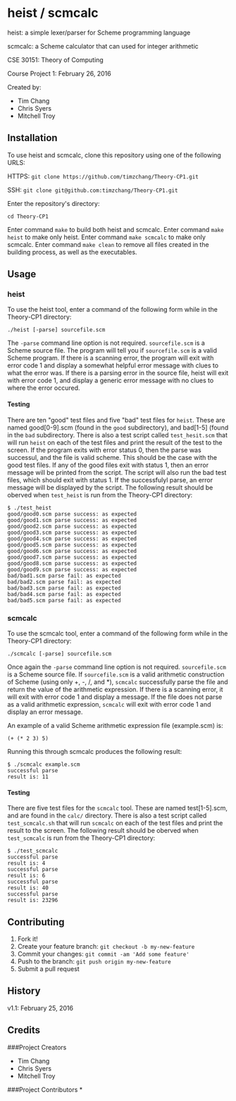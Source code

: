 # heist  /  scmcalc
heist: a simple lexer/parser for Scheme programming language

scmcalc: a Scheme calculator that can used for integer arithmetic 

CSE 30151: Theory of Computing

Course Project 1: February 26, 2016

Created by:
* Tim Chang
* Chris Syers
* Mitchell Troy

## Installation
To use heist and scmcalc, clone this repository using one of the following URLS:

HTTPS: `git clone https://github.com/timzchang/Theory-CP1.git`

SSH: `git clone git@github.com:timzchang/Theory-CP1.git`

Enter the repository's directory:

`cd Theory-CP1`

Enter command `make` to build both heist and scmcalc. Enter command `make heist` to make only heist. Enter command `make scmcalc` to make only scmcalc. Enter command `make clean` to remove all files created in the building process, as well as the executables.

## Usage
### heist
To use the heist tool, enter a command of the following form while in the Theory-CP1 directory:

`./heist [-parse] sourcefile.scm`

The `-parse` command line option is not required. `sourcefile.scm` is a Scheme source file. The program will tell you if `sourcefile.scm` is a valid Scheme program. If there is a scanning error, the program will exit with error code 1 and display a somewhat helpful error message with clues to what the error was. If there is a parsing error in the source file, heist will exit with error code 1, and display a generic error message with no clues to where the error occured.

#### Testing

There are ten "good" test files and five "bad" test files for `heist`. These are named good[0-9].scm (found in the `good` subdirectory), and bad[1-5] (found in the `bad` subdirectory. There is also a test script called `test_hesit.scm` that will run `heist` on each of the test files and print the result of the test to the screen. If the program exits with error status 0, then the parse was successul, and the file is valid scheme. This should be the case with the good test files. If any of the good files exit with status 1, then an error message will be printed from the script. The script will also run the bad test files, which should exit with status 1. If the successfulyl parse, an error message will be displayed by the script. The following result should be oberved when `test_heist` is run from the Theory-CP1 directory:

    $ ./test_heist
    good/good0.scm parse success: as expected
    good/good1.scm parse success: as expected
    good/good2.scm parse success: as expected
    good/good3.scm parse success: as expected
    good/good4.scm parse success: as expected
    good/good5.scm parse success: as expected
    good/good6.scm parse success: as expected
    good/good7.scm parse success: as expected
    good/good8.scm parse success: as expected
    good/good9.scm parse success: as expected
    bad/bad1.scm parse fail: as expected
    bad/bad2.scm parse fail: as expected
    bad/bad3.scm parse fail: as expected
    bad/bad4.scm parse fail: as expected
    bad/bad5.scm parse fail: as expected

### scmcalc
To use the scmcalc tool, enter a command of the following form while in the Theory-CP1 directory:

`./scmcalc [-parse] sourcefile.scm`

Once again the `-parse` command line option is not required. `sourcefile.scm` is a Scheme source file. If `sourcefile.scm` is a valid arithmetic construction of Scheme (using only +, -, /, and *), `scmcalc` successfully parse the file and return the value of the arithmetic expression. If there is a scanning error, it will exit with error code 1 and display a message. If the file does not parse as a valid arithmetic expression, `scmcalc` will exit with error code 1 and display an error message.

An example of a valid Scheme arithmetic expression file (example.scm) is:

`(+ (* 2 3) 5)`

Running this through scmcalc produces the following result:

    $ ./scmcalc example.scm
    successful parse
    result is: 11

#### Testing

There are five test files for the `scmcalc` tool. These are named test[1-5].scm, and are found in the `calc/` directory. There is also a test script called `test_scmcalc.sh` that will run `scmcalc` on each of the test files and print the result to the screen. The following result should be oberved when `test_scmcalc` is run from the Theory-CP1 directory:

    $ ./test_scmcalc
    successful parse
    result is: 4
    successful parse
    result is: 6
    successful parse
    result is: 40
    successful parse
    result is: 23296
        
## Contributing
1. Fork it!
2. Create your feature branch: `git checkout -b my-new-feature`
3. Commit your changes: `git commit -am 'Add some feature'`
4. Push to the branch: `git push origin my-new-feature`
5. Submit a pull request

## History

v1.1: February 25, 2016

## Credits

###Project Creators
* Tim Chang
* Chris Syers
* Mitchell Troy

###Project Contributors
* 

